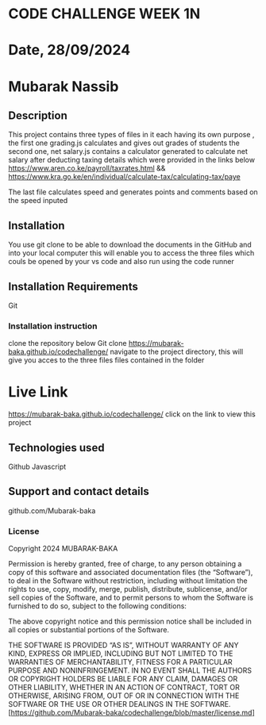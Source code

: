# CODE CHALLENGE WEEK 1N

# Date, 28/09/2024

# Mubarak Nassib 

## Description
This project contains three types of files in it each having its own purpose , the first one grading.js calculates and gives out grades of students the second one,
net salary.js contains a calculator generated to calculate net salary after deducting taxing details which were provided in the links below 
https://www.aren.co.ke/payroll/taxrates.html && https://www.kra.go.ke/en/individual/calculate-tax/calculating-tax/paye 
 
The last file calculates speed and generates points and comments based on the speed inputed 

## Installation
You use git clone to be able to download the documents in the GitHub and into your local computer this will enable you to access the three files which couls be opened by your vs code and also run using the code runner

## Installation Requirements
Git

### Installation instruction
clone the repository below
Git clone https://mubarak-baka.github.io/codechallenge/
navigate to the project directory, this will give you acces to the three files files contained in the folder 

# Live Link
 https://mubarak-baka.github.io/codechallenge/  click on the link to view this project 

## Technologies used
Github
Javascript

## Support and contact details
github.com/Mubarak-baka

### License
Copyright 2024 MUBARAK-BAKA

Permission is hereby granted, free of charge, to any person obtaining a copy of this software and associated documentation files (the “Software”), to deal in the Software without restriction, including without limitation the rights to use, copy, modify, merge, publish, distribute, sublicense, and/or sell copies of the Software, and to permit persons to whom the Software is furnished to do so, subject to the following conditions:

The above copyright notice and this permission notice shall be included in all copies or substantial portions of the Software.

THE SOFTWARE IS PROVIDED “AS IS”, WITHOUT WARRANTY OF ANY KIND, EXPRESS OR IMPLIED, INCLUDING BUT NOT LIMITED TO THE WARRANTIES OF MERCHANTABILITY, FITNESS FOR A PARTICULAR PURPOSE AND NONINFRINGEMENT. IN NO EVENT SHALL THE AUTHORS OR COPYRIGHT HOLDERS BE LIABLE FOR ANY CLAIM, DAMAGES OR OTHER LIABILITY, WHETHER IN AN ACTION OF CONTRACT, TORT OR OTHERWISE, ARISING FROM, OUT OF OR IN CONNECTION WITH THE SOFTWARE OR THE USE OR OTHER DEALINGS IN THE SOFTWARE.[https://github.com/Mubarak-baka/codechallenge/blob/master/license.md]
